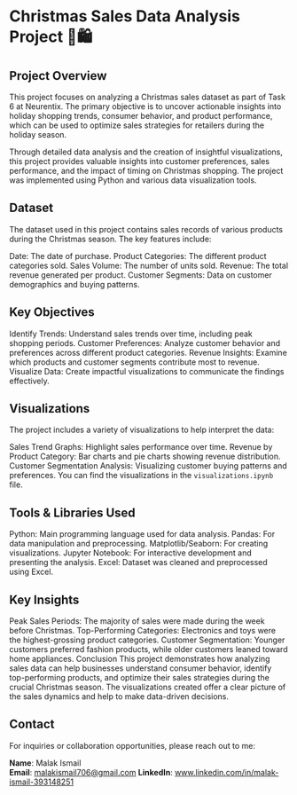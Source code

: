 # Christmas Sales Data Analysis Project 🎄🛍️

## Project Overview
This project focuses on analyzing a Christmas sales dataset as part of Task 6 at Neurentix. The primary objective is to uncover actionable insights into holiday shopping trends, consumer behavior, and product performance, which can be used to optimize sales strategies for retailers during the holiday season.

Through detailed data analysis and the creation of insightful visualizations, this project provides valuable insights into customer preferences, sales performance, and the impact of timing on Christmas shopping. The project was implemented using Python and various data visualization tools.

## Dataset
The dataset used in this project contains sales records of various products during the Christmas season. The key features include:

Date: The date of purchase.
Product Categories: The different product categories sold.
Sales Volume: The number of units sold.
Revenue: The total revenue generated per product.
Customer Segments: Data on customer demographics and buying patterns.


## Key Objectives
Identify Trends: Understand sales trends over time, including peak shopping periods.
Customer Preferences: Analyze customer behavior and preferences across different product categories.
Revenue Insights: Examine which products and customer segments contribute most to revenue.
Visualize Data: Create impactful visualizations to communicate the findings effectively.


## Visualizations
The project includes a variety of visualizations to help interpret the data:

Sales Trend Graphs: Highlight sales performance over time.
Revenue by Product Category: Bar charts and pie charts showing revenue distribution.
Customer Segmentation Analysis: Visualizing customer buying patterns and preferences.
You can find the visualizations in the `visualizations.ipynb` file.


## Tools & Libraries Used
Python: Main programming language used for data analysis.
Pandas: For data manipulation and preprocessing.
Matplotlib/Seaborn: For creating visualizations.
Jupyter Notebook: For interactive development and presenting the analysis.
Excel: Dataset was cleaned and preprocessed using Excel.


## Key Insights
Peak Sales Periods: The majority of sales were made during the week before Christmas.
Top-Performing Categories: Electronics and toys were the highest-grossing product categories.
Customer Segmentation: Younger customers preferred fashion products, while older customers leaned toward home appliances.
Conclusion
This project demonstrates how analyzing sales data can help businesses understand consumer behavior, identify top-performing products, and optimize their sales strategies during the crucial Christmas season. The visualizations created offer a clear picture of the sales dynamics and help to make data-driven decisions.


## Contact
For inquiries or collaboration opportunities, please reach out to me:

**Name**: Malak Ismail  
**Email**: malakismail706@gmail.com 
**LinkedIn**: www.linkedin.com/in/malak-ismail-393148251
